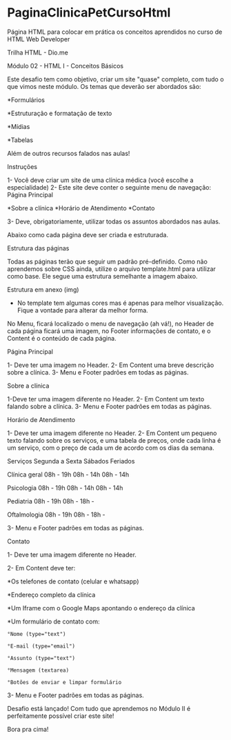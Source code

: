 # PaginaClinicaPetCursoHtml

Página HTML para colocar em prática os conceitos aprendidos no curso de HTML Web Developer

Trilha HTML - Dio.me

Módulo 02 - HTML I - Conceitos Básicos

Este desafio tem como objetivo, criar um site "quase" completo, com tudo o que vimos neste módulo. Os temas que deverão ser abordados são:

*Formulários

*Estruturação e formatação de texto

*Mídias

*Tabelas

Além de outros recursos falados nas aulas!

Instruções

1- Você deve criar um site de uma clínica médica (você escolhe a especialidade)
2- Este site deve conter o seguinte menu de navegação:
Página Principal

*Sobre a clínica
*Horário de Atendimento
*Contato

3- Deve, obrigatoriamente, utilizar todas os assuntos abordados nas aulas.

Abaixo como cada página deve ser criada e estruturada.

Estrutura das páginas

Todas as páginas terão que seguir um padrão pré-definido. Como não aprendemos sobre CSS ainda, utilize o arquivo template.html para utilizar como base. Ele segue uma estrutura semelhante a imagem abaixo.

Estrutura em anexo (img)

* No template tem algumas cores mas é apenas para melhor visualização. Fique a vontade para alterar da melhor forma.

No Menu, ficará localizado o menu de navegação (ah vá!), no Header de cada página ficará uma imagem, no Footer informações de contato, e o Content é o conteúdo de cada página.

Página Principal

1- Deve ter uma imagem no Header.
2- Em Content uma breve descrição sobre a clínica.
3- Menu e Footer padrões em todas as páginas.

Sobre a clínica

1-Deve ter uma imagem diferente no Header.
2- Em Content um texto falando sobre a clínica.
3- Menu e Footer padrões em todas as páginas.

Horário de Atendimento

1- Deve ter uma imagem diferente no Header.
2- Em Content um pequeno texto falando sobre os serviços, e uma tabela de preços, onde cada linha é um serviço, com o preço de cada um de acordo com os dias da semana.

Serviços	Segunda a Sexta	Sábados	Feriados

Clínica geral	08h - 19h	08h - 14h	08h - 14h

Psicologia	08h - 19h	08h - 14h	08h - 14h

Pediatria	08h - 19h	08h - 18h	-

Oftalmologia	08h - 19h	08h - 18h	-

3- Menu e Footer padrões em todas as páginas.

Contato

1- Deve ter uma imagem diferente no Header.

2- Em Content deve ter:

*Os telefones de contato (celular e whatsapp)

*Endereço completo da clínica

*Um Iframe com o Google Maps apontando o endereço da clínica

*Um formulário de contato com:

	°Nome (type="text")

	°E-mail (type="email")

	°Assunto (type="text")

	°Mensagem (textarea)

	°Botões de enviar e limpar formulário

3- Menu e Footer padrões em todas as páginas.

Desafio está lançado! Com tudo que aprendemos no Módulo II é perfeitamente possível criar este site!

Bora pra cima!
